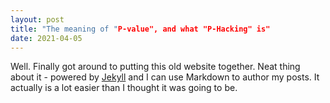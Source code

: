 ```yaml
---
layout: post
title: "The meaning of "P-value", and what "P-Hacking" is"
date: 2021-04-05
---
```


Well. Finally got around to putting this old website together. Neat thing about it - powered by [Jekyll](http://jekyllrb.com) and I can use Markdown to author my posts. It actually is a lot easier than I thought it was going to be.
